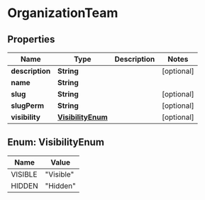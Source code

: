 
# OrganizationTeam

## Properties
Name | Type | Description | Notes
------------ | ------------- | ------------- | -------------
**description** | **String** |  |  [optional]
**name** | **String** |  | 
**slug** | **String** |  |  [optional]
**slugPerm** | **String** |  |  [optional]
**visibility** | [**VisibilityEnum**](#VisibilityEnum) |  |  [optional]


<a name="VisibilityEnum"></a>
## Enum: VisibilityEnum
Name | Value
---- | -----
VISIBLE | &quot;Visible&quot;
HIDDEN | &quot;Hidden&quot;



